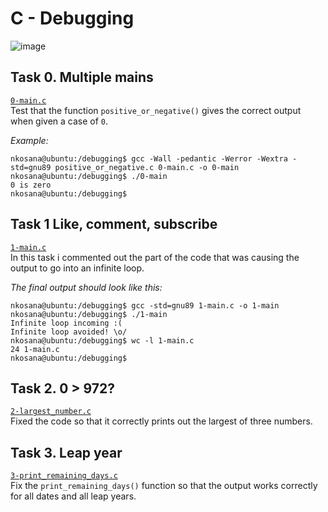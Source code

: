 ﻿# C - Debugging

![image](https://github.com/Nkosana-263/alx-low_level_programming/assets/60256844/86718e54-3698-4836-84fc-807886fa1a19)

## Task 0. Multiple mains
[`0-main.c`](0-main.c)  
Test that the function `positive_or_negative()`
gives the correct output when given a case of `0`.  

*Example:*
```console
nkosana@ubuntu:/debugging$ gcc -Wall -pedantic -Werror -Wextra -std=gnu89 positive_or_negative.c 0-main.c -o 0-main
nkosana@ubuntu:/debugging$ ./0-main
0 is zero
nkosana@ubuntu:/debugging$ 
```

## Task 1 Like, comment, subscribe
[`1-main.c`](1-main.c)  
In this task i commented out the part of the code that was causing
the output to go into an infinite loop.  

*The final output should look like this:*
```console
nkosana@ubuntu:/debugging$ gcc -std=gnu89 1-main.c -o 1-main
nkosana@ubuntu:/debugging$ ./1-main
Infinite loop incoming :(
Infinite loop avoided! \o/
nkosana@ubuntu:/debugging$ wc -l 1-main.c
24 1-main.c
nkosana@ubuntu:/debugging$
```

## Task 2. 0 > 972?
[`2-largest_number.c`](2-largest_number.c)  
Fixed the code so that it correctly prints out the
largest of three numbers.  


## Task 3. Leap year
[`3-print_remaining_days.c`](3-print_remaining_days.c)  
Fix the `print_remaining_days()` function so that the output
works correctly for all dates and all leap years.
